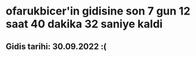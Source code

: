 # ofarukbicer'in gidisine son 7 gun 12 saat 40 dakika 32 saniye kaldi

## Gidis tarihi: 30.09.2022 :(